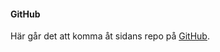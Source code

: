 #### GitHub

Här går det att komma åt sidans repo på [GitHub](https://github.com/OllieJohnsson/ramverk1-projekt).
